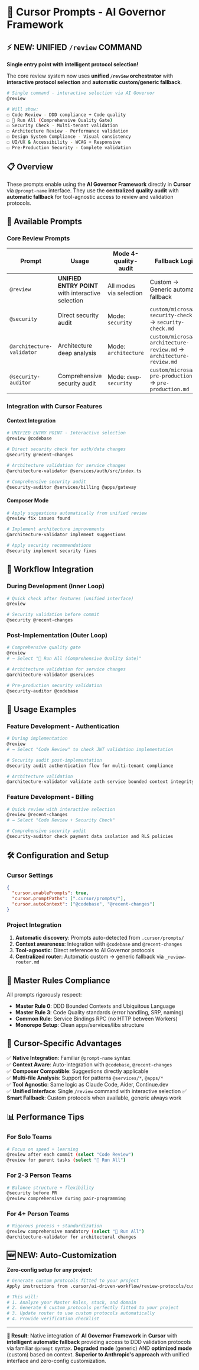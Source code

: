 # 🔮 Cursor Prompts - AI Governor Framework

## ⚡ **NEW: UNIFIED `/review` COMMAND**

**Single entry point with intelligent protocol selection!**

The core review system now uses **unified `/review` orchestrator** with **interactive protocol selection** and **automatic custom/generic fallback**.

```bash
# Single command - interactive selection via AI Governor
@review

# Will show:
☐ Code Review - DDD compliance + Code quality
☐ 🚀 Run All (Comprehensive Quality Gate)  
☐ Security Check - Multi-tenant validation
☐ Architecture Review - Performance validation
☐ Design System Compliance - Visual consistency
☐ UI/UX & Accessibility - WCAG + Responsive
☐ Pre-Production Security - Complete validation
```

## 📋 Overview

These prompts enable using the **AI Governor Framework** directly in **Cursor** via `@prompt-name` interface. They use the **centralized quality audit** with **automatic fallback** for tool-agnostic access to review and validation protocols.

## 🎯 Available Prompts

### Core Review Prompts

| Prompt | Usage | Mode 4-quality-audit | Fallback Logic |
|--------|-------|---------------------|----------------|
| `@review` | **UNIFIED ENTRY POINT** with interactive selection | All modes via selection | Custom → Generic automatic fallback |
| `@security` | Direct security audit | Mode: `security` | `custom/microsaas-security-check.md` → `security-check.md` |
| `@architecture-validator` | Architecture deep analysis | Mode: `architecture` | `custom/microsaas-architecture-review.md` → `architecture-review.md` |
| `@security-auditor` | Comprehensive security audit | Mode: `deep-security` | `custom/microsaas-pre-production.md` → `pre-production.md` |

### Integration with Cursor Features

#### Context Integration
```bash
# UNIFIED ENTRY POINT - Interactive selection
@review @codebase

# Direct security check for auth/data changes
@security @recent-changes

# Architecture validation for service changes
@architecture-validator @services/auth/src/index.ts

# Comprehensive security audit
@security-auditor @services/billing @apps/gateway
```

#### Composer Mode
```bash
# Apply suggestions automatically from unified review
@review fix issues found

# Implement architecture improvements
@architecture-validator implement suggestions

# Apply security recommendations
@security implement security fixes
```

## 🔄 Workflow Integration

### During Development (Inner Loop)
```bash
# Quick check after features (unified interface)
@review

# Security validation before commit
@security @recent-changes
```

### Post-Implementation (Outer Loop)
```bash
# Comprehensive quality gate
@review
# → Select "🚀 Run All (Comprehensive Quality Gate)"

# Architecture validation for service changes
@architecture-validator @services

# Pre-production security validation
@security-auditor @codebase
```

## 🎪 Usage Examples

### Feature Development - Authentication
```bash
# During implementation
@review
# → Select "Code Review" to check JWT validation implementation

# Security audit post-implementation  
@security audit authentication flow for multi-tenant compliance

# Architecture validation
@architecture-validator validate auth service bounded context integrity
```

### Feature Development - Billing  
```bash
# Quick review with interactive selection
@review @recent-changes
# → Select "Code Review + Security Check"

# Comprehensive security audit
@security-auditor check payment data isolation and RLS policies
```

## 🛠️ Configuration and Setup

### Cursor Settings
```json
{
  "cursor.enablePrompts": true,
  "cursor.promptPaths": [".cursor/prompts/"],
  "cursor.autoContext": ["@codebase", "@recent-changes"]
}
```

### Project Integration
1. **Automatic discovery**: Prompts auto-detected from `.cursor/prompts/`
2. **Context awareness**: Integration with `@codebase` and `@recent-changes`
3. **Tool-agnostic**: Direct reference to AI Governor protocols
4. **Centralized router**: Automatic custom → generic fallback via `_review-router.md`

## 🎯 Master Rules Compliance

All prompts rigorously respect:
- **Master Rule 0**: DDD Bounded Contexts and Ubiquitous Language
- **Master Rule 3**: Code Quality standards (error handling, SRP, naming)
- **Common Rule**: Service Bindings RPC (no HTTP between Workers)
- **Monorepo Setup**: Clean apps/services/libs structure

## 🚀 Cursor-Specific Advantages

✅ **Native Integration**: Familiar `@prompt-name` syntax  
✅ **Context Aware**: Auto-integration with `@codebase`, `@recent-changes`  
✅ **Composer Compatible**: Suggestions directly applicable  
✅ **Multi-file Analysis**: Support for patterns `@services/*`, `@apps/*`  
✅ **Tool Agnostic**: Same logic as Claude Code, Aider, Continue.dev  
✅ **Unified Interface**: Single `/review` command with interactive selection
✅ **Smart Fallback**: Custom protocols when available, generic always work

## 📊 Performance Tips

### For Solo Teams
```bash
# Focus on speed + learning
@review after each commit (select "Code Review")
@review for parent tasks (select "🚀 Run All")
```

### For 2-3 Person Teams
```bash
# Balance structure + flexibility  
@security before PR
@review comprehensive during pair-programming
```

### For 4+ Person Teams  
```bash
# Rigorous process + standardization
@review comprehensive mandatory (select "🚀 Run All")
@architecture-validator for architectural changes
```

## 🆕 **NEW: Auto-Customization**

**Zero-config setup for any project:**
```bash
# Generate custom protocols fitted to your project
Apply instructions from .cursor/ai-driven-workflow/review-protocols/custom/customize-review-protocols.md

# This will:
# 1. Analyze your Master Rules, stack, and domain
# 2. Generate 6 custom protocols perfectly fitted to your project
# 3. Update router to use custom protocols automatically
# 4. Provide verification checklist
```

---

**🎉 Result**: Native integration of **AI Governor Framework** in **Cursor** with **intelligent automatic fallback** providing access to DDD validation protocols via familiar `@prompt` syntax. **Degraded mode** (generic) AND **optimized mode** (custom) based on context. **Superior to Anthropic's approach** with unified interface and zero-config customization.